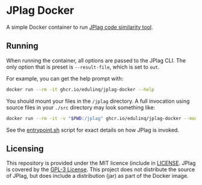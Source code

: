 # JPlag Docker

A simple Docker container to run [JPlag code similarity tool](https://github.com/jplag/JPlag).

## Running

When running the container, all options are passed to the JPlag CLI.
The only option that is preset is `--result-file`, which is set to `out`.

For example, you can get the help prompt with:
```sh
docker run --rm -it ghcr.io/edulinq/jplag-docker --help
```

You should mount your files in the `/jplag` directory.
A full invocation using source files in your `./src` directory may look something like:
```sh
docker run --rm -it -v "$PWD:/jplag" ghcr.io/edulinq/jplag-docker --mode RUN --csv-export --language python3 -t 6 ./src
```

See the [entrypoint.sh](./scripts/entrypoint.sh) script for exact details on how JPlag is invoked.

## Licensing

This repository is provided under the MIT licence (include in [LICENSE](./LICENSE).
JPlag is covered by the [GPL-3 License](https://github.com/jplag/JPlag/blob/main/LICENSE).
This project does not distribute the source of JPlag,
but does include a distribution (jar) as part of the Docker image.
